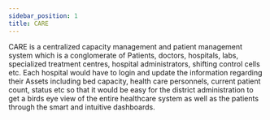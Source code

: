 ```yaml
---
sidebar_position: 1
title: CARE
---
```


CARE is a centralized capacity management and patient management system which is a conglomerate of Patients, doctors, hospitals, labs, specialized treatment centres, hospital administrators, shifting control cells etc. Each hospital would have to login and update the information regarding their Assets including bed capacity, health care personnels, current patient count, status etc so that it would be easy for the district administration to get a birds eye view of the entire healthcare system as well as the patients through the smart and intuitive dashboards.
